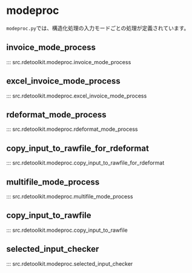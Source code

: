 # modeproc

`modeproc.py`では、構造化処理の入力モードごとの処理が定義されています。

## invoice_mode_process

::: src.rdetoolkit.modeproc.invoice_mode_process

## excel_invoice_mode_process

::: src.rdetoolkit.modeproc.excel_invoice_mode_process

## rdeformat_mode_process

::: src.rdetoolkit.modeproc.rdeformat_mode_process

## copy_input_to_rawfile_for_rdeformat

::: src.rdetoolkit.modeproc.copy_input_to_rawfile_for_rdeformat

## multifile_mode_process

::: src.rdetoolkit.modeproc.multifile_mode_process

## copy_input_to_rawfile

::: src.rdetoolkit.modeproc.copy_input_to_rawfile

## selected_input_checker

::: src.rdetoolkit.modeproc.selected_input_checker
